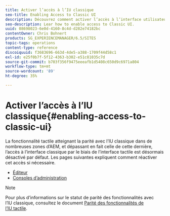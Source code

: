 ```yaml
---
title: Activer l’accès à l’IU classique
seo-title: Enabling Access to Classic UI
description: Découvrez comment activer l’accès à l’interface utilisateur classique dans Adobe Experience Manager.
seo-description: Lear how to enable access to Classic UI.
uuid: 08698023-6e0d-4160-8c4d-d282e74182bc
contentOwner: Chris Bohnert
products: SG_EXPERIENCEMANAGER/6.5/SITES
topic-tags: operations
content-type: reference
discoiquuid: f3683696-663d-4de5-a388-1709f44d58c1
exl-id: e25f0b7f-5f12-4363-b302-e51c81035c7d
source-git-commit: b703f356f9475eeeafb1d5408c650d9c6971a804
workflow-type: tm+mt
source-wordcount: '89'
ht-degree: 35%

---
```


# Activer l’accès à l’IU classique{#enabling-access-to-classic-ui}

La fonctionnalité tactile atteignant la parité avec l’IU classique dans de nombreuses zones d’AEM, et dépassant en fait celle de cette dernière, l’accès à l’interface classique par le biais de l’interface tactile est désormais désactivé par défaut. Les pages suivantes expliquent comment réactiver cet accès si nécessaire.

* [Éditeur](/help/sites-administering/enable-classic-ui-editor.md)
* [Consoles d’administration](/help/sites-administering/enable-classic-ui-admin.md)

>[!NOTE]
>
>Pour plus d’informations sur le statut de parité des fonctionnalités avec l’IU classique, consultez le document [Parité des fonctionnalités de l’IU tactile](/help/release-notes/touch-ui-features-status.md).
